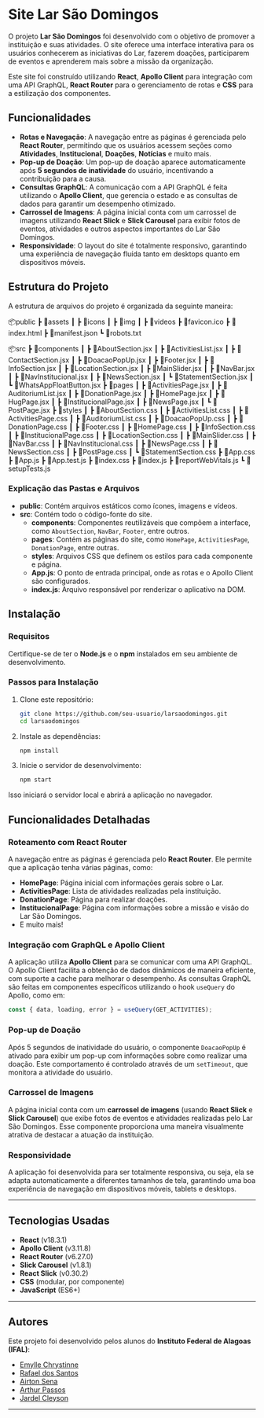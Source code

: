 # Site Lar São Domingos

O projeto **Lar São Domingos** foi desenvolvido com o objetivo de promover a instituição e suas atividades. O site oferece uma interface interativa para os usuários conhecerem as iniciativas do Lar, fazerem doações, participarem de eventos e aprenderem mais sobre a missão da organização.

Este site foi construído utilizando **React**, **Apollo Client** para integração com uma API GraphQL, **React Router** para o gerenciamento de rotas e **CSS** para a estilização dos componentes.

## Funcionalidades

- **Rotas e Navegação**: A navegação entre as páginas é gerenciada pelo **React Router**, permitindo que os usuários acessem seções como **Atividades**, **Institucional**, **Doações**, **Notícias** e muito mais.
- **Pop-up de Doação**: Um pop-up de doação aparece automaticamente após **5 segundos de inatividade** do usuário, incentivando a contribuição para a causa.
- **Consultas GraphQL**: A comunicação com a API GraphQL é feita utilizando o **Apollo Client**, que gerencia o estado e as consultas de dados para garantir um desempenho otimizado.
- **Carrossel de Imagens**: A página inicial conta com um carrossel de imagens utilizando **React Slick** e **Slick Carousel** para exibir fotos de eventos, atividades e outros aspectos importantes do Lar São Domingos.
- **Responsividade**: O layout do site é totalmente responsivo, garantindo uma experiência de navegação fluída tanto em desktops quanto em dispositivos móveis.

## Estrutura do Projeto

A estrutura de arquivos do projeto é organizada da seguinte maneira:


📦public
┣ 📂assets
┃ ┣ 📂icons
┃ ┣ 📂img
┃ ┣ 📂videos
┣ 📜favicon.ico
┣ 📜index.html
┣ 📜manifest.json
┗ 📜robots.txt

📦src
┣ 📂components
┃ ┣ 📜AboutSection.jsx
┃ ┣ 📜ActivitiesList.jsx
┃ ┣ 📜ContactSection.jsx
┃ ┣ 📜DoacaoPopUp.jsx
┃ ┣ 📜Footer.jsx
┃ ┣ 📜InfoSection.jsx
┃ ┣ 📜LocationSection.jsx
┃ ┣ 📜MainSlider.jsx
┃ ┣ 📜NavBar.jsx
┃ ┣ 📜NavInstitucional.jsx
┃ ┣ 📜NewsSection.jsx
┃ ┗ 📜StatementSection.jsx
┃ ┗ 📜WhatsAppFloatButton.jsx
┣ 📂pages
┃ ┣ 📜ActivitiesPage.jsx
┃ ┣ 📜AuditoriumList.jsx
┃ ┣ 📜DonationPage.jsx
┃ ┣ 📜HomePage.jsx
┃ ┣ 📜HugPage.jsx
┃ ┣ 📜InstitucionalPage.jsx
┃ ┣ 📜NewsPage.jsx
┃ ┗ 📜PostPage.jsx
┣ 📂styles
┃ ┣ 📜AboutSection.css
┃ ┣ 📜ActivitiesList.css
┃ ┣ 📜ActivitiesPage.css
┃ ┣ 📜AuditoriumList.css
┃ ┣ 📜DoacaoPopUp.css
┃ ┣ 📜DonationPage.css
┃ ┣ 📜Footer.css
┃ ┣ 📜HomePage.css
┃ ┣ 📜InfoSection.css
┃ ┣ 📜InstitucionalPage.css
┃ ┣ 📜LocationSection.css
┃ ┣ 📜MainSlider.css
┃ ┣ 📜NavBar.css
┃ ┣ 📜NavInstitucional.css
┃ ┣ 📜NewsPage.css
┃ ┣ 📜NewsSection.css
┃ ┣ 📜PostPage.css
┃ ┗ 📜StatementSection.css
┣ 📜App.css
┣ 📜App.js
┣ 📜App.test.js
┣ 📜index.css
┣ 📜index.js
┣ 📜reportWebVitals.js
┗ 📜setupTests.js


### Explicação das Pastas e Arquivos

- **public**: Contém arquivos estáticos como ícones, imagens e vídeos.
- **src**: Contém todo o código-fonte do site.
  - **components**: Componentes reutilizáveis que compõem a interface, como `AboutSection`, `NavBar`, `Footer`, entre outros.
  - **pages**: Contém as páginas do site, como `HomePage`, `ActivitiesPage`, `DonationPage`, entre outras.
  - **styles**: Arquivos CSS que definem os estilos para cada componente e página.
  - **App.js**: O ponto de entrada principal, onde as rotas e o Apollo Client são configurados.
  - **index.js**: Arquivo responsável por renderizar o aplicativo na DOM.

## Instalação

### Requisitos
Certifique-se de ter o **Node.js** e o **npm** instalados em seu ambiente de desenvolvimento.

### Passos para Instalação

1. Clone este repositório:
    ```bash
    git clone https://github.com/seu-usuario/larsaodomingos.git
    cd larsaodomingos
    ```

2. Instale as dependências:
    ```bash
    npm install
    ```

3. Inicie o servidor de desenvolvimento:
    ```bash
    npm start
    ```

Isso iniciará o servidor local e abrirá a aplicação no navegador.

## Funcionalidades Detalhadas

### **Roteamento com React Router**
A navegação entre as páginas é gerenciada pelo **React Router**. Ele permite que a aplicação tenha várias páginas, como:
- **HomePage**: Página inicial com informações gerais sobre o Lar.
- **ActivitiesPage**: Lista de atividades realizadas pela instituição.
- **DonationPage**: Página para realizar doações.
- **InstitucionalPage**: Página com informações sobre a missão e visão do Lar São Domingos.
- E muito mais!

### **Integração com GraphQL e Apollo Client**
A aplicação utiliza **Apollo Client** para se comunicar com uma API GraphQL. O Apollo Client facilita a obtenção de dados dinâmicos de maneira eficiente, com suporte a cache para melhorar o desempenho. As consultas GraphQL são feitas em componentes específicos utilizando o hook `useQuery` do Apollo, como em:

```javascript
const { data, loading, error } = useQuery(GET_ACTIVITIES);
```

### **Pop-up de Doação**
Após 5 segundos de inatividade do usuário, o componente `DoacaoPopUp` é ativado para exibir um pop-up com informações sobre como realizar uma doação. Este comportamento é controlado através de um `setTimeout`, que monitora a atividade do usuário.

### **Carrossel de Imagens**
A página inicial conta com um **carrossel de imagens** (usando **React Slick** e **Slick Carousel**) que exibe fotos de eventos e atividades realizadas pelo Lar São Domingos. Esse componente proporciona uma maneira visualmente atrativa de destacar a atuação da instituição.

### **Responsividade**
A aplicação foi desenvolvida para ser totalmente responsiva, ou seja, ela se adapta automaticamente a diferentes tamanhos de tela, garantindo uma boa experiência de navegação em dispositivos móveis, tablets e desktops.

---

## **Tecnologias Usadas**
- **React** (v18.3.1)
- **Apollo Client** (v3.11.8)
- **React Router** (v6.27.0)
- **Slick Carousel** (v1.8.1)
- **React Slick** (v0.30.2)
- **CSS** (modular, por componente)
- **JavaScript** (ES6+)

---

## **Autores**
Este projeto foi desenvolvido pelos alunos do **Instituto Federal de Alagoas (IFAL)**:

- [Emylle Chrystinne](https://github.com/EmyChrystinne)
- [Rafael dos Santos](https://github.com/uRaelM)
- [Airton Sena](mailto:assa2@aluno.ifal.edu.br)
- [Arthur Passos](https://github.com/thupassos)
- [Jardel Cleyson](https://github.com/jardelcleyson)

---
